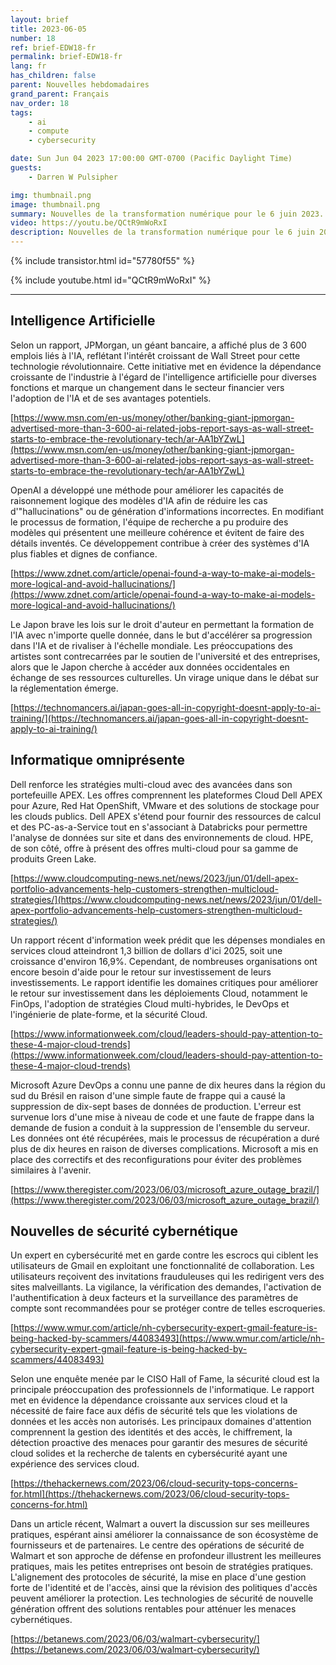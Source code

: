 ```yaml
---
layout: brief
title: 2023-06-05
number: 18
ref: brief-EDW18-fr
permalink: brief-EDW18-fr
lang: fr
has_children: false
parent: Nouvelles hebdomadaires
grand_parent: Français
nav_order: 18
tags:
    - ai
    - compute
    - cybersecurity

date: Sun Jun 04 2023 17:00:00 GMT-0700 (Pacific Daylight Time)
guests:
    - Darren W Pulsipher

img: thumbnail.png
image: thumbnail.png
summary: Nouvelles de la transformation numérique pour le 6 juin 2023. Cette semaine, plus d'emplois dans l'IA, des violations majeures de la cybersécurité et les meilleures pratiques de la technologie cloud.
video: https://youtu.be/QCtR9mWoRxI
description: Nouvelles de la transformation numérique pour le 6 juin 2023. Cette semaine, plus d'emplois dans l'IA, des violations majeures de la cybersécurité et les meilleures pratiques de la technologie cloud.
---
```



{% include transistor.html id="57780f55" %}



{% include youtube.html id="QCtR9mWoRxI" %}


---

## Intelligence Artificielle

Selon un rapport, JPMorgan, un géant bancaire, a affiché plus de 3 600 emplois liés à l'IA, reflétant l'intérêt croissant de Wall Street pour cette technologie révolutionnaire. Cette initiative met en évidence la dépendance croissante de l'industrie à l'égard de l'intelligence artificielle pour diverses fonctions et marque un changement dans le secteur financier vers l'adoption de l'IA et de ses avantages potentiels.

[https://www.msn.com/en-us/money/other/banking-giant-jpmorgan-advertised-more-than-3-600-ai-related-jobs-report-says-as-wall-street-starts-to-embrace-the-revolutionary-tech/ar-AA1bYZwL](https://www.msn.com/en-us/money/other/banking-giant-jpmorgan-advertised-more-than-3-600-ai-related-jobs-report-says-as-wall-street-starts-to-embrace-the-revolutionary-tech/ar-AA1bYZwL)

OpenAI a développé une méthode pour améliorer les capacités de raisonnement logique des modèles d'IA afin de réduire les cas d'"hallucinations" ou de génération d'informations incorrectes. En modifiant le processus de formation, l'équipe de recherche a pu produire des modèles qui présentent une meilleure cohérence et évitent de faire des détails inventés. Ce développement contribue à créer des systèmes d'IA plus fiables et dignes de confiance.

[https://www.zdnet.com/article/openai-found-a-way-to-make-ai-models-more-logical-and-avoid-hallucinations/](https://www.zdnet.com/article/openai-found-a-way-to-make-ai-models-more-logical-and-avoid-hallucinations/)

Le Japon brave les lois sur le droit d'auteur en permettant la formation de l'IA avec n'importe quelle donnée, dans le but d'accélérer sa progression dans l'IA et de rivaliser à l'échelle mondiale. Les préoccupations des artistes sont contrecarrées par le soutien de l'université et des entreprises, alors que le Japon cherche à accéder aux données occidentales en échange de ses ressources culturelles. Un virage unique dans le débat sur la réglementation émerge.

[https://technomancers.ai/japan-goes-all-in-copyright-doesnt-apply-to-ai-training/](https://technomancers.ai/japan-goes-all-in-copyright-doesnt-apply-to-ai-training/)

## Informatique omniprésente

Dell renforce les stratégies multi-cloud avec des avancées dans son portefeuille APEX. Les offres comprennent les plateformes Cloud Dell APEX pour Azure, Red Hat OpenShift, VMware et des solutions de stockage pour les clouds publics. Dell APEX s'étend pour fournir des ressources de calcul et des PC-as-a-Service tout en s'associant à Databricks pour permettre l'analyse de données sur site et dans des environnements de cloud. HPE, de son côté, offre à présent des offres multi-cloud pour sa gamme de produits Green Lake.

[https://www.cloudcomputing-news.net/news/2023/jun/01/dell-apex-portfolio-advancements-help-customers-strengthen-multicloud-strategies/](https://www.cloudcomputing-news.net/news/2023/jun/01/dell-apex-portfolio-advancements-help-customers-strengthen-multicloud-strategies/)

Un rapport récent d'information week prédit que les dépenses mondiales en services cloud atteindront 1,3 billion de dollars d'ici 2025, soit une croissance d'environ 16,9%. Cependant, de nombreuses organisations ont encore besoin d'aide pour le retour sur investissement de leurs investissements. Le rapport identifie les domaines critiques pour améliorer le retour sur investissement dans les déploiements Cloud, notamment le FinOps, l'adoption de stratégies Cloud multi-hybrides, le DevOps et l'ingénierie de plate-forme, et la sécurité Cloud.

[https://www.informationweek.com/cloud/leaders-should-pay-attention-to-these-4-major-cloud-trends](https://www.informationweek.com/cloud/leaders-should-pay-attention-to-these-4-major-cloud-trends)

Microsoft Azure DevOps a connu une panne de dix heures dans la région du sud du Brésil en raison d'une simple faute de frappe qui a causé la suppression de dix-sept bases de données de production. L'erreur est survenue lors d'une mise à niveau de code et une faute de frappe dans la demande de fusion a conduit à la suppression de l'ensemble du serveur. Les données ont été récupérées, mais le processus de récupération a duré plus de dix heures en raison de diverses complications. Microsoft a mis en place des correctifs et des reconfigurations pour éviter des problèmes similaires à l'avenir.

[https://www.theregister.com/2023/06/03/microsoft_azure_outage_brazil/](https://www.theregister.com/2023/06/03/microsoft_azure_outage_brazil/)

## Nouvelles de sécurité cybernétique

Un expert en cybersécurité met en garde contre les escrocs qui ciblent les utilisateurs de Gmail en exploitant une fonctionnalité de collaboration. Les utilisateurs reçoivent des invitations frauduleuses qui les redirigent vers des sites malveillants. La vigilance, la vérification des demandes, l'activation de l'authentification à deux facteurs et la surveillance des paramètres de compte sont recommandées pour se protéger contre de telles escroqueries.

[https://www.wmur.com/article/nh-cybersecurity-expert-gmail-feature-is-being-hacked-by-scammers/44083493](https://www.wmur.com/article/nh-cybersecurity-expert-gmail-feature-is-being-hacked-by-scammers/44083493)

Selon une enquête menée par le CISO Hall of Fame, la sécurité cloud est la principale préoccupation des professionnels de l'informatique. Le rapport met en évidence la dépendance croissante aux services cloud et la nécessité de faire face aux défis de sécurité tels que les violations de données et les accès non autorisés. Les principaux domaines d'attention comprennent la gestion des identités et des accès, le chiffrement, la détection proactive des menaces pour garantir des mesures de sécurité cloud solides et la recherche de talents en cybersécurité ayant une expérience des services cloud.

[https://thehackernews.com/2023/06/cloud-security-tops-concerns-for.html](https://thehackernews.com/2023/06/cloud-security-tops-concerns-for.html)

Dans un article récent, Walmart a ouvert la discussion sur ses meilleures pratiques, espérant ainsi améliorer la connaissance de son écosystème de fournisseurs et de partenaires. Le centre des opérations de sécurité de Walmart et son approche de défense en profondeur illustrent les meilleures pratiques, mais les petites entreprises ont besoin de stratégies pratiques. L'alignement des protocoles de sécurité, la mise en place d'une gestion forte de l'identité et de l'accès, ainsi que la révision des politiques d'accès peuvent améliorer la protection. Les technologies de sécurité de nouvelle génération offrent des solutions rentables pour atténuer les menaces cybernétiques.

[https://betanews.com/2023/06/03/walmart-cybersecurity/](https://betanews.com/2023/06/03/walmart-cybersecurity/)


